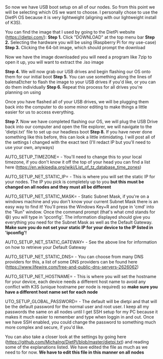 So now we have USB boot setup on all of our nodes.  So from this point we will be selecting which OS we want to choose.  I personally chose to use the DietPi OS because it is very lightweight (aligning with our lightweight install of K3S).  

You can find the image that I used by going to the DietPi website (https://dietpi.com/):
**Step 1.** Click "DOWNLOAD" at the top menu bar
**Step 2.** Selecting the hardware you will be using (Raspberry Pi for my use-case)
**Step 3.** Clicking the 64-bit image, which should prompt the download

Now we have the image downloaded you will need a program like 7zip to open it up, you will want to extract the .iso image

**Step 4.** We will now grab our USB drives and begin flashing our OS onto them for our initial boot
**Step 5.** You can use something along the lines of balenaEtcher to flash the image to your USB drives if you'd like, or you can do them individually
**Step 6.** Repeat this process for all drives you're planning on using

Once you have flashed all of your USB drives, we will be plugging them back into the computer to do some minor editing to make things a little easier for us to access everything.

**Step 7.** Now we have completed flashing our OS, we will plug the USB Drive back into our computer and open the file explorer, we will navigate to the 'dietpi.txt' file to set up our headless boot
**Step 8.** If you have never done something like this before, this can look a little intimidating.  I will post all of the settings I changed with the exact text (I'll redact IP but you'll need to use your own, anyways)

AUTO_SETUP_TIMEZONE= - You'll need to change this to your local timezone, if you don't know it off the top of your head you can find a list here (https://en.wikipedia.org/wiki/List_of_tz_database_time_zones)

AUTO_SETUP_NET_STATIC_IP= - This is where you will set the static IP for your nodes.  The IP you pick is completely up to you **but this must be changed on all nodes and they must all be different**

AUTO_SETUP_NET_STATIC_MASK= - Static Subnet Mask, if you're on a windows machine and you don't know your current Subnet Mask there is an easy way to find it!  You'll press the Windows Key+R and type in 'cmd' into the "Run" window.  Once the command prompt (that's what cmd stands for 😄) you will type in 'ipconfig'.  The information displayed should give you everything you need for the Subnet Mask as well as the Default Gateway. **Make sure you do not set your static IP for your device to the IP listed in 'ipconfig'!**

AUTO_SETUP_NET_STATIC_GATEWAY= - See the above line for information on how to retrieve your Default Gateway

AUTO_SETUP_NET_STATIC_DNS= - You can choose from many DNS providers for this, a list of some DNS providers can be found here (https://www.lifewire.com/free-and-public-dns-servers-2626062)

AUTO_SETUP_NET_HOSTNAME= - This is where you will set the hostname for your device, each device needs a different host name to avoid any conflict with K3S (unique hostname per node is required) so **make sure you have a different host name set for each node**

UTO_SETUP_GLOBAL_PASSWORD= - The default will be dietpi and that will be the default password for the normal user and root user.  I keep all my passwords the same on all nodes until I get SSH setup for my PC because it makes it much easier to remember and type when loggin in and out.  Once we have SSH enabled, you could change the password to something much more complex and secure, if you'd like.

You can also take a closer look at the settings by going here (https://github.com/MichaIng/DietPi/blob/master/dietpi.txt) and reading some of the explanations listed.  We have edited the file as much as we need to for now.  **We have to edit this file in this manner on all nodes**
